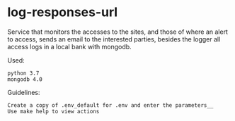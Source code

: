 # log-responses-url
Service that monitors the accesses to the sites, and those of where an alert to access, sends an email to the interested parties, besides the logger all access logs in a local bank with mongodb.

Used:
```
python 3.7
mongodb 4.0
```

Guidelines:
```
Create a copy of .env_default for .env and enter the parameters__
Use make help to view actions
```
